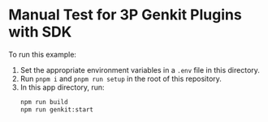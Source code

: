 # Manual Test for 3P Genkit Plugins with SDK

To run this example:

1. Set the appropriate environment variables in a `.env` file in this directory.
2. Run `pnpm i` and `pnpm run setup` in the root of this repository.
3. In this app directory, run:
   ```bash
   npm run build
   npm run genkit:start
   ```
